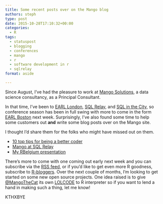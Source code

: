 ```yaml
---
title: Some recent posts over on the Mango blog
authors: steph
type: post
date: 2015-10-28T17:10:32+00:00
categories:
  - R
tags:
  - statuspost
  - blogging
  - conferences
  - mango
  - r
  - software development in r
  - sqlrelay
format: aside

---
```

Since August, I&#8217;ve had the pleasure to work at [Mango Solutions][1], a data science consultancy, as a Principal Consultant.

In that time, I&#8217;ve been to [EARL London][2], [SQL Relay][3], and [SQL in the City][4], so conference season has been in full swing with more to come in the form [EARL Boston][5] next week. Surprisingly, I&#8217;ve also found some time to help some customers out **and** write some blog posts over on the Mango site.

I thought I&#8217;d share them for the folks who might have missed out on them.

  * [10 top tips for being a better coder][6]
  * [Mango at SQL Relay][7]
  * [My RBelgium presentation][8] 

There&#8217;s more to come with one coming out early next week and you can subscribe via the [RSS feed][9], or if you&#8217;d like to get even more R goodness, subscribe to [R-bloggers][10]. Over the next couple of months, I&#8217;m looking to get started on some new open source projects. One idea raised is to give [@MangoTheCat][11] its own [LOLCODE][12] to R interpreter so if you want to lend a hand in making such a thing, let me know!

KTHXBYE

 [1]: http://mango-solutions.com
 [2]: http://www.earl-conference.com/london/index.html
 [3]: http://sqlrelay.co.uk
 [4]: http://sqlinthecity.red-gate.com/london-2015/
 [5]: http://www.earl-conference.com/boston/
 [6]: http://www.mango-solutions.com/wp/2015/10/10-top-tips-for-becoming-a-better-coder/
 [7]: http://www.mango-solutions.com/wp/2015/10/mango-at-sql-relay/
 [8]: http://www.mango-solutions.com/wp/2015/10/mango-at-rbelgium-analytical-web-services/
 [9]: http://www.mango-solutions.com/wp/feed/
 [10]: http://www.r-bloggers.com/
 [11]: https://twitter.com/mangothecat
 [12]: http://lolcode.org/